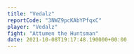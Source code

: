 ```yaml
---
title: "Vedalz"
reportCode: "3NWZ9pcKAbYPfqxC"
player: "Vedalz"
fight: "Attumen the Huntsman"
date: 2021-10-08T19:17:48.190000+00:00
---
```

